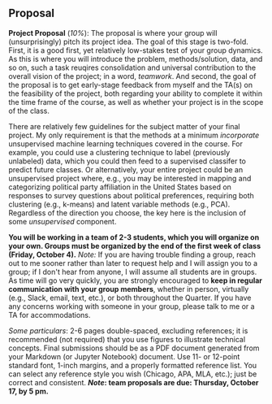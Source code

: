 ## Proposal

**Project Proposal** (*10%*): The proposal is where your group will (unsurprisingly) pitch its project idea. The goal of this stage is two-fold. First, it is a good first, yet relatively low-stakes test of your group dynamics. As this is where you will introduce the problem, methods/solution, data, and so on, such a task reuqires consolidation and universal contribution to the overall vision of the project; in a word, *teamwork*. And second, the goal of the proposal is to get early-stage feedback from myself and the TA(s) on the feasibility of the project, both regarding your ability to complete it within the time frame of the course, as well as whether your project is in the scope of the class.
	
There are relatively few guidelines for the subject matter of your final project. My only requirement is that the methods at a minimum *incorporate* unsupervised machine learning techniques covered in the course. For example, you could use a clustering technique to label (previously unlabeled) data, which you could then feed to a supervised classifer to predict future classes. Or alternatively, your entire project could be an unsupervised project where, e.g., you may be interested in mapping and categorizing political party affiliation in the United States based on responses to survey questions about political preferences, requiring both clustering (e.g., k-means) and latent variable methods (e.g., PCA). Regardless of the direction you choose, the key here is the inclusion of some *unsupervised* component.
	
**You will be working in a team of 2-3 students, which you will organize on your own. Groups must be organized by the end of the first week of class (Friday, October 4).** *Note:* If you are having trouble finding a group, reach out to me sooner rather than later to request help and I will assign you to a group; if I don't hear from anyone, I will assume all students are in groups. As time will go very quickly, you are strongly encouraged to **keep in regular communication with your group members**, whether in person, virtually (e.g., Slack, email, text, etc.), or both throughout the Quarter. If you have any concerns working with someone in your group, please talk to me or a TA for accommodations.
	
*Some particulars*: 2-6 pages double-spaced, excluding references; it is recommended (not required) that you use figures to illustrate technical concepts. Final submissions should be as a PDF document generated from your Markdown (or Jupyter Notebook) document. Use 11- or 12-point standard font, 1-inch margins, and a properly formatted reference list. You can select any reference style you wish (Chicago, APA, MLA, etc.); just be correct and consistent. **_Note_: team proposals are due: Thursday, October 17, by 5 pm.**
